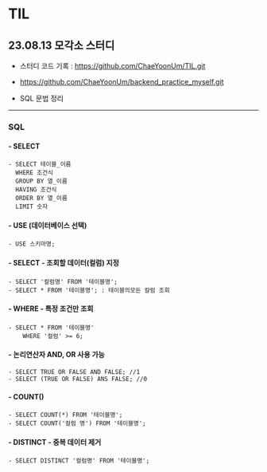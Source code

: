 # TIL

## 23.08.13 모각소 스터디
- 스터디 코드 기록 : https://github.com/ChaeYoonUm/TIL.git  
- https://github.com/ChaeYoonUm/backend_practice_myself.git

- SQL 문법 정리

---

### SQL

#### - SELECT
    - SELECT 테이블_이름
      WHERE 조건식
      GROUP BY 열_이름
      HAVING 조건식
      ORDER BY 열_이름
      LIMIT 숫자 


#### - USE (데이터베이스 선택)
    - USE 스키마명;


#### - SELECT - 조회할 데이터(컬럼) 지정
    - SELECT '컬럼명' FROM '테이블명';
    - SELECT * FROM '테이블명'; : 테이블의모든 칼럼 조회 

#### - WHERE - 특정 조건만 조회
    - SELECT * FROM '테이블명'
        WHERE '컬럼' >= 6;  


#### - 논리연산자 AND, OR 사용 가능
    - SELECT TRUE OR FALSE AND FALSE; //1
    - SELECT (TRUE OR FALSE) ANS FALSE; //0

#### - COUNT()
    - SELECT COUNT(*) FROM '테이블명';
    - SELECT COUNT('컬럼 명') FROM '테이블명';

#### - DISTINCT - 중복 데이터 제거
    - SELECT DISTINCT '컬럼명' FROM '테이블명';
